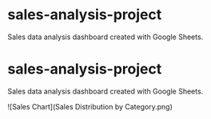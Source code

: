 # sales-analysis-project
Sales data analysis dashboard created with Google Sheets.
# sales-analysis-project

Sales data analysis dashboard created with Google Sheets.

![Sales Chart](Sales Distribution by Category.png)

